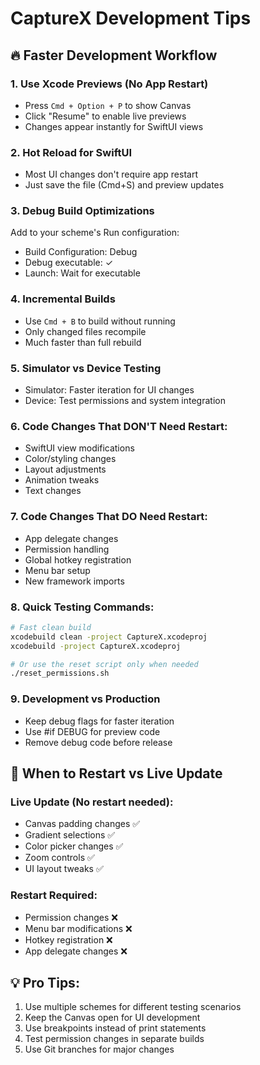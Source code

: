 # CaptureX Development Tips

## 🔥 Faster Development Workflow

### 1. Use Xcode Previews (No App Restart)
- Press `Cmd + Option + P` to show Canvas
- Click "Resume" to enable live previews
- Changes appear instantly for SwiftUI views

### 2. Hot Reload for SwiftUI
- Most UI changes don't require app restart
- Just save the file (Cmd+S) and preview updates

### 3. Debug Build Optimizations
Add to your scheme's Run configuration:
- Build Configuration: Debug
- Debug executable: ✓
- Launch: Wait for executable

### 4. Incremental Builds
- Use `Cmd + B` to build without running
- Only changed files recompile
- Much faster than full rebuild

### 5. Simulator vs Device Testing
- Simulator: Faster iteration for UI changes
- Device: Test permissions and system integration

### 6. Code Changes That DON'T Need Restart:
- SwiftUI view modifications
- Color/styling changes
- Layout adjustments
- Animation tweaks
- Text changes

### 7. Code Changes That DO Need Restart:
- App delegate changes
- Permission handling
- Global hotkey registration
- Menu bar setup
- New framework imports

### 8. Quick Testing Commands:
```bash
# Fast clean build
xcodebuild clean -project CaptureX.xcodeproj
xcodebuild -project CaptureX.xcodeproj

# Or use the reset script only when needed
./reset_permissions.sh
```

### 9. Development vs Production
- Keep debug flags for faster iteration
- Use #if DEBUG for preview code
- Remove debug code before release

## 🎯 When to Restart vs Live Update

### Live Update (No restart needed):
- Canvas padding changes ✅
- Gradient selections ✅
- Color picker changes ✅
- Zoom controls ✅
- UI layout tweaks ✅

### Restart Required:
- Permission changes ❌
- Menu bar modifications ❌
- Hotkey registration ❌
- App delegate changes ❌

## 💡 Pro Tips:
1. Use multiple schemes for different testing scenarios
2. Keep the Canvas open for UI development
3. Use breakpoints instead of print statements
4. Test permission changes in separate builds
5. Use Git branches for major changes